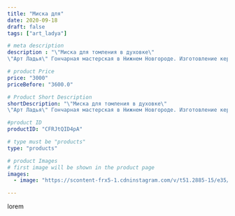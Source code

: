 ```yaml
---
title: "Миска для"
date: 2020-09-18
draft: false
tags: ["art_ladya"]

# meta description
description : "\"Миска для томления в духовке\" 
\"Арт Ладья\" Гончарная мастерская в Нижнем Новгороде. Изготовление керамики и мастер//-классы по обучению.  #гончар #исскуств"

# product Price
price: "3000"
priceBefore: "3600.0"

# Product Short Description
shortDescription: "\"Миска для томления в духовке\" 
\"Арт Ладья\" Гончарная мастерская в Нижнем Новгороде. Изготовление керамики и мастер//-классы по обучению.  #гончар #исскуство #наутилус #potter #ладья #керамикаручнаяработа #гончарнаямастерская #керамиканазаказ #handmade #garnish #керамика #гончарнаяпосуда #эксклюзивнаякерамика #painter #тажин #decor #ceramicar #pot #claygoods #restaurant #earthenware #ceramic #design #миска #ceramicart #decanter #carafe #clay #горшок #авторскаякерамика"

#product ID
productID: "CFRJtQID4pA"

# type must be "products"
type: "products"

# product Images
# first image will be shown in the product page
images:
  - image: "https://scontent-frx5-1.cdninstagram.com/v/t51.2885-15/e35/119723467_1561574517337630_5827569102897819366_n.jpg?se=7&_nc_ht=scontent-frx5-1.cdninstagram.com&_nc_cat=110&_nc_ohc=WmSoMxudT84AX_KvSMw&edm=APU89FABAAAA&ccb=7-4&oh=300258780db62e239b114197d6db44bd&oe=612C4ADE&_nc_sid=86f79a&ig_cache_key=MjQwMDc0Mjc2ODQ3NTM0MzQyNA%3D%3D.2-ccb7-4"

---
```

lorem
